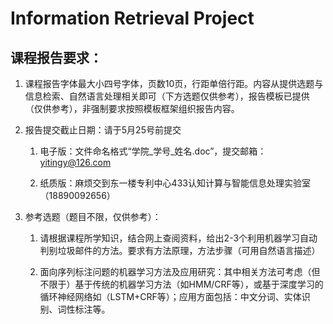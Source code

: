 # Information Retrieval Project
## 课程报告要求：

1. 课程报告字体最大小四号字体，页数10页，行距单倍行距。内容从提供选题与信息检索、自然语言处理相关即可（下方选题仅供参考），报告模板已提供（仅供参考），非强制要求按照模板框架组织报告内容。

2. 报告提交截止日期：请于5月25号前提交

    1. 电子版：文件命名格式“学院_学号_姓名.doc”，提交邮箱：yitingy@126.com

    2. 纸质版：麻烦交到东一楼专利中心433认知计算与智能信息处理实验室（18890092656）

3. 参考选题（题目不限，仅供参考）：

    1. 请根据课程所学知识，结合网上查阅资料，给出2-3个利用机器学习自动判别垃圾邮件的方法。要求有方法原理，方法步骤（可用自然语言描述）

    2. 面向序列标注问题的机器学习方法及应用研究：其中相关方法可考虑（但不限于）基于传统的机器学习方法（如HMM/CRF等），或基于深度学习的循环神经网络如（LSTM+CRF等）；应用方面包括：中文分词、实体识别、词性标注等。 

